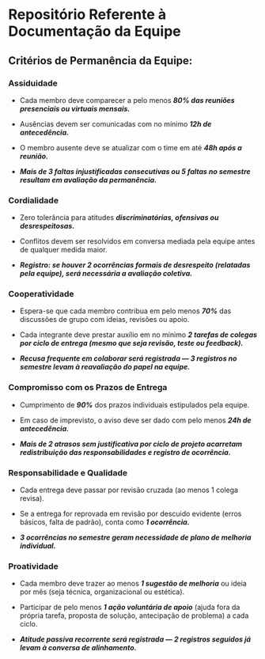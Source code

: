 # Repositório Referente à Documentação da Equipe
## Critérios de Permanência da Equipe:
### Assiduidade

  - Cada membro deve comparecer a pelo menos ***80% das reuniões presenciais ou virtuais mensais.***
    
  - Ausências devem ser comunicadas com no mínimo ***12h de antecedência.***
    
  - O membro ausente deve se atualizar com o time em até ***48h após a reunião.***

  - ***Mais de 3 faltas injustificadas consecutivas ou 5 faltas no semestre resultam em avaliação da permanência.***
  
### Cordialidade

  - Zero tolerância para atitudes ***discriminatórias, ofensivas ou desrespeitosas.***
    
  - Conflitos devem ser resolvidos em conversa mediada pela equipe antes de qualquer medida maior.
    
  - ***Registro: se houver 2 ocorrências formais de desrespeito (relatadas pela equipe), será necessária a avaliação coletiva.***

### Cooperatividade

  - Espera-se que cada membro contribua em pelo menos ***70%*** das discussões de grupo com ideias, revisões ou apoio.

  - Cada integrante deve prestar auxílio em no mínimo ***2 tarefas de colegas por ciclo de entrega (mesmo que seja revisão, teste ou feedback).***

  - ***Recusa frequente em colaborar será registrada — 3 registros no semestre levam à reavaliação do papel na equipe.***
  
### Compromisso com os Prazos de Entrega

  - Cumprimento de ***90%*** dos prazos individuais estipulados pela equipe.

  - Em caso de imprevisto, o aviso deve ser dado com pelo menos ***24h de antecedência.***

  - ***Mais de 2 atrasos sem justificativa por ciclo de projeto acarretam redistribuição das responsabilidades e registro de ocorrência.***

### Responsabilidade e Qualidade

  - Cada entrega deve passar por revisão cruzada (ao menos 1 colega revisa).

  - Se a entrega for reprovada em revisão por descuido evidente (erros básicos, falta de padrão), conta como ***1 ocorrência.***

  - ***3 ocorrências no semestre geram necessidade de plano de melhoria individual.***

### Proatividade

  - Cada membro deve trazer ao menos ***1 sugestão de melhoria*** ou ideia por mês (seja técnica, organizacional ou estética).

  - Participar de pelo menos ***1 ação voluntária de apoio*** (ajuda fora da própria tarefa, proposta de solução, antecipação de problema) a cada ciclo.

  - ***Atitude passiva recorrente será registrada — 2 registros seguidos já levam à conversa de alinhamento.***
